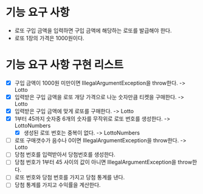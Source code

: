 # 기능 요구 사항

* 로또 구입 금액을 입력하면 구입 금액에 해당하는 로또를 발급해야 한다.
* 로또 1장의 가격은 1000원이다.

# 기능 요구 사항 구현 리스트

- [x] 구입 금액이 1000원 미만이면 IllegalArgumentException을 throw한다. -> Lotto
- [x] 입력받은 구입 금액을 로또 개당 가격으로 나눈 숫자만큼 티켓을 구매한다. -> Lotto
- [x] 입력받은 구입 금액에 맞게 로또를 구매한다. -> Lotto
- [x] 1부터 45까지 숫자중 6개의 숫자를 무작위로 로또 번호를 생성한다. -> LottoNumbers
    - [x] 생성된 로또 번호는 중복이 없다. -> LottoNumbers
- [ ] 로또 구매갯수가 음수나 0이면 IllegalArgumentException을 throw한다. -> Lotto
- [ ] 당첨 번호를 입력받아서 당첨번호를 생성한다.
- [ ] 당첨 번호가 1부터 45 사이의 값이 아니면 IllegalArgumentException을 throw한다.
- [ ] 로또 번호와 당첨 번호를 가지고 당첨 통계를 낸다.
- [ ] 당첨 통계를 가지고 수익률을 계산한다.